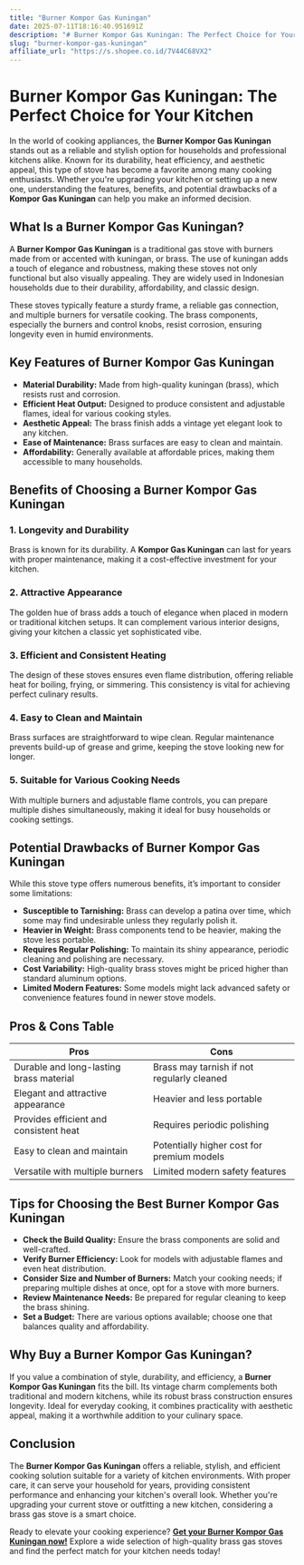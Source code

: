 ```yaml
---
title: "Burner Kompor Gas Kuningan"
date: 2025-07-11T18:16:40.951691Z
description: "# Burner Kompor Gas Kuningan: The Perfect Choice for Your Kitchen..."
slug: "burner-kompor-gas-kuningan"
affiliate_url: "https://s.shopee.co.id/7V44C68VX2"
---
```

# Burner Kompor Gas Kuningan: The Perfect Choice for Your Kitchen

In the world of cooking appliances, the **Burner Kompor Gas Kuningan** stands out as a reliable and stylish option for households and professional kitchens alike. Known for its durability, heat efficiency, and aesthetic appeal, this type of stove has become a favorite among many cooking enthusiasts. Whether you're upgrading your kitchen or setting up a new one, understanding the features, benefits, and potential drawbacks of a **Kompor Gas Kuningan** can help you make an informed decision.

## What Is a Burner Kompor Gas Kuningan?

A **Burner Kompor Gas Kuningan** is a traditional gas stove with burners made from or accented with kuningan, or brass. The use of kuningan adds a touch of elegance and robustness, making these stoves not only functional but also visually appealing. They are widely used in Indonesian households due to their durability, affordability, and classic design.

These stoves typically feature a sturdy frame, a reliable gas connection, and multiple burners for versatile cooking. The brass components, especially the burners and control knobs, resist corrosion, ensuring longevity even in humid environments.

## Key Features of Burner Kompor Gas Kuningan

- **Material Durability:** Made from high-quality kuningan (brass), which resists rust and corrosion.
- **Efficient Heat Output:** Designed to produce consistent and adjustable flames, ideal for various cooking styles.
- **Aesthetic Appeal:** The brass finish adds a vintage yet elegant look to any kitchen.
- **Ease of Maintenance:** Brass surfaces are easy to clean and maintain.
- **Affordability:** Generally available at affordable prices, making them accessible to many households.

## Benefits of Choosing a Burner Kompor Gas Kuningan

### 1. Longevity and Durability

Brass is known for its durability. A **Kompor Gas Kuningan** can last for years with proper maintenance, making it a cost-effective investment for your kitchen.

### 2. Attractive Appearance

The golden hue of brass adds a touch of elegance when placed in modern or traditional kitchen setups. It can complement various interior designs, giving your kitchen a classic yet sophisticated vibe.

### 3. Efficient and Consistent Heating

The design of these stoves ensures even flame distribution, offering reliable heat for boiling, frying, or simmering. This consistency is vital for achieving perfect culinary results.

### 4. Easy to Clean and Maintain

Brass surfaces are straightforward to wipe clean. Regular maintenance prevents build-up of grease and grime, keeping the stove looking new for longer.

### 5. Suitable for Various Cooking Needs

With multiple burners and adjustable flame controls, you can prepare multiple dishes simultaneously, making it ideal for busy households or cooking settings.

## Potential Drawbacks of Burner Kompor Gas Kuningan

While this stove type offers numerous benefits, it’s important to consider some limitations:

- **Susceptible to Tarnishing:** Brass can develop a patina over time, which some may find undesirable unless they regularly polish it.
- **Heavier in Weight:** Brass components tend to be heavier, making the stove less portable.
- **Requires Regular Polishing:** To maintain its shiny appearance, periodic cleaning and polishing are necessary.
- **Cost Variability:** High-quality brass stoves might be priced higher than standard aluminum options.
- **Limited Modern Features:** Some models might lack advanced safety or convenience features found in newer stove models.

## Pros & Cons Table

| Pros                                         | Cons                                          |
|----------------------------------------------|----------------------------------------------|
| Durable and long-lasting brass material   | Brass may tarnish if not regularly cleaned |
| Elegant and attractive appearance           | Heavier and less portable                  |
| Provides efficient and consistent heat     | Requires periodic polishing                |
| Easy to clean and maintain                 | Potentially higher cost for premium models |
| Versatile with multiple burners            | Limited modern safety features             |

## Tips for Choosing the Best Burner Kompor Gas Kuningan

- **Check the Build Quality:** Ensure the brass components are solid and well-crafted.
- **Verify Burner Efficiency:** Look for models with adjustable flames and even heat distribution.
- **Consider Size and Number of Burners:** Match your cooking needs; if preparing multiple dishes at once, opt for a stove with more burners.
- **Review Maintenance Needs:** Be prepared for regular cleaning to keep the brass shining.
- **Set a Budget:** There are various options available; choose one that balances quality and affordability.

## Why Buy a Burner Kompor Gas Kuningan?

If you value a combination of style, durability, and efficiency, a **Burner Kompor Gas Kuningan** fits the bill. Its vintage charm complements both traditional and modern kitchens, while its robust brass construction ensures longevity. Ideal for everyday cooking, it combines practicality with aesthetic appeal, making it a worthwhile addition to your culinary space.

## Conclusion

The **Burner Kompor Gas Kuningan** offers a reliable, stylish, and efficient cooking solution suitable for a variety of kitchen environments. With proper care, it can serve your household for years, providing consistent performance and enhancing your kitchen's overall look. Whether you're upgrading your current stove or outfitting a new kitchen, considering a brass gas stove is a smart choice.

Ready to elevate your cooking experience? **[Get your Burner Kompor Gas Kuningan now!](https://s.shopee.co.id/7V44C68VX2)** Explore a wide selection of high-quality brass gas stoves and find the perfect match for your kitchen needs today!